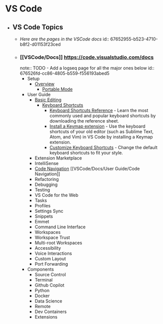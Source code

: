 # VS Code
- ## VS Code Topics
	- *Here are the pages in the VSCode docs*
	  id:: 67652955-b523-4710-b8f2-d01153f23ced
	- ### [[VSCode/Docs]] https://code.visualstudio.com/docs
	  note:: TODO - Add a logseq page for all the major ones below
	  id:: 676526fd-cc86-4805-b559-f556193abed5
		- Setup
			- [Overview](https://code.visualstudio.com/docs/setup/setup-overview)
				- [Portable Mode](https://code.visualstudio.com/docs/setup/setup-overview#_portable-mode)
		- User Guide
			- [Basic Editing](https://code.visualstudio.com/docs/editor/codebasics)
				- [Keyboard Shortcuts](https://code.visualstudio.com/docs/editor/codebasics#_keyboard-shortcuts)
					- [Keyboard Shortcuts Reference](https://code.visualstudio.com/docs/getstarted/keybindings#_keyboard-shortcuts-reference) - Learn the most commonly used and popular keyboard shortcuts by downloading the reference sheet.
					- [Install a Keymap extension](https://code.visualstudio.com/docs/getstarted/keybindings#_keymap-extensions) - Use the keyboard shortcuts of your old editor (such as Sublime Text, Atom, and Vim) in VS Code by installing a Keymap extension.
					- [Customize Keyboard Shortcuts](https://code.visualstudio.com/docs/getstarted/keybindings#_keyboard-shortcuts-editor) - Change the default keyboard shortcuts to fit your style.
			- Extension Marketplace
			- IntelliSense
			- [Code Navigation](https://code.visualstudio.com/docs/editor/editingevolved) [[VSCode/Docs/User Guide/Code Navigation]]
			- Refactoring
			- Debugging
			- Testing
			- VS Code for the Web
			- Tasks
			- Profiles
			- Settings Sync
			- Snippets
			- Emmet
			- Command Line Interface
			- Workspaces
			- Workspace Trust
			- Multi-root Workspaces
			- Accessibility
			- Voice Interactions
			- Custom Layout
			- Port Forwarding
		- Components
			- Source Control
			- Terminal
			- Github Copilot
			- Python
			- Docker
			- Data Science
			- Remote
			- Dev Containers
			- Extensions